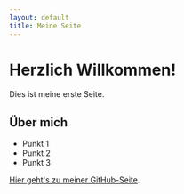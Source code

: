```yaml
---
layout: default
title: Meine Seite
---
```


# Herzlich Willkommen!

Dies ist meine erste Seite.

## Über mich

- Punkt 1
- Punkt 2
- Punkt 3

[Hier geht's zu meiner GitHub-Seite](https://github.com/eekinci).
